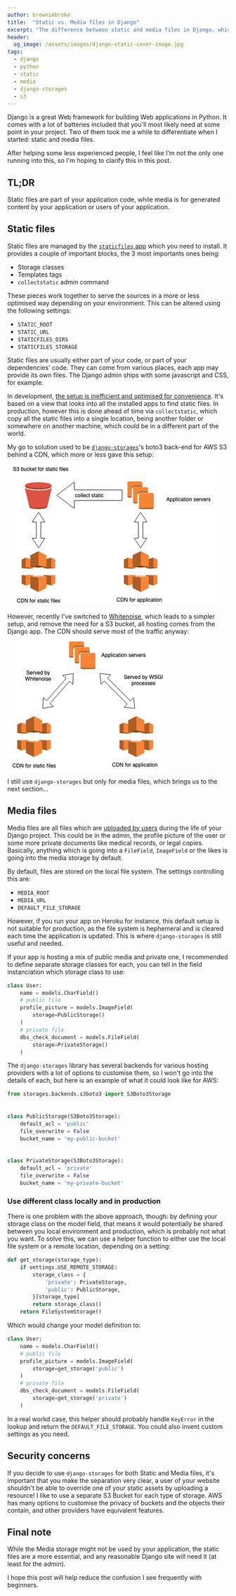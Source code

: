 ```yaml
---
author: browniebroke
title:  "Static vs. Media files in Django"
excerpt: "The difference between static and media files in Django, which are often confused by beginners."
header:
  og_image: /assets/images/django-static-cover-image.jpg
tags:
  - django
  - python
  - static
  - media
  - django-storages
  - s3
---
```


Django is a great Web framework for building Web applications in Python. It comes with a lot of batteries included that you'll most likely need at some point in your project. Two of them took me a while to differentiate when I started: static and media files. 

After helping some less experienced people, I feel like I'm not the only one running into this, so I'm hoping to clarify this in this post. 

## TL;DR 

Static files are part of your application code, while media is for generated content by your application or users of your application. 

## Static files 

Static files are managed by the [`staticfiles` app](https://docs.djangoproject.com/en/2.2/ref/contrib/staticfiles/) which you need to install. It provides a couple of important blocks, the 3 most importants ones being:

- Storage classes
- Templates tags
- `collectstatic` admin command

These pieces work together to serve the sources in a more or less optimised way depending on your environment. This can be altered using the following settings:

- `STATIC_ROOT`
- `STATIC_URL`
- `STATICFILES_DIRS`
- `STATICFILES_STORAGE`

Static files are usually either part of your code, or part of your dependencies' code. They can come from various places, each app may provide its own files. The Django admin ships with some javascript and CSS, for example. 

In development, [the setup is inefficient and optimised for convenience](https://docs.djangoproject.com/en/2.2/ref/contrib/staticfiles/#static-file-development-view). It's based on a view that looks into all the installed apps to find static files. In production, however this is done ahead of time via `collectstatic`, which copy all the static files into a single location, being another folder or somewhere on another machine, which could be in a different part of the world.

My go to solution used to be [`django-storages`](https://pypi.org/project/django-storages/)'s boto3 back-end for AWS S3 behind a CDN, which more or less gave this setup:

![Static files in a Bucket](/assets/images/django-static-with-bucket.png)

However, recently I've switched to [Whitenoise](https://pypi.org/project/whitenoise/), which leads to a simpler setup, and remove the need for a S3 bucket, all hosting comes from the Django app. The CDN should serve most of the traffic anyway:

![Static files with Whitenoise](/assets/images/django-static-with-whitenoise.png)

I still use `django-storages` but only for media files, which brings us to the next section... 

## Media files

Media files are all files which are [uploaded by users](https://docs.djangoproject.com/en/2.2/topics/files/) during the life of your Django project. This could be in the admin, the profile picture of the user or some more private documents like medical records, or legal copies. Basically, anything which is going into a `FileField`, `ImageField` or the likes is going into the media storage by default. 

By default, files are stored on the local file system. The settings controlling this are:

- `MEDIA_ROOT`
- `MEDIA_URL`
- `DEFAULT_FILE_STORAGE`

However, if you run your app on Heroku for instance, this default setup is not suitable for production, as the file system is hephemeral and is cleared each time the application is updated. This is where `django-storages` is still useful and needed. 

If your app is hosting a mix of public media and private one, I recommended to define separate storage classes for each, you can tell in the field instanciation which storage class to use:

```python
class User:
    name = models.CharField()
    # public file
    profile_picture = models.ImageField(
        storage=PublicStorage()
    )
    # private file
    dbs_check_document = models.FileField(
        storage=PrivateStorage()
    )
```

The `django-storages` library has several backends for various hosting providers with a lot of options to customise them, so I won't go into the details of each, but here is an example of what it could look like for AWS:

```python
from storages.backends.s3boto3 import S3Boto3Storage


class PublicStorage(S3Boto3Storage):
    default_acl = 'public'
    file_overwrite = False
    bucket_name = 'my-public-bucket'


class PrivateStorage(S3Boto3Storage):
    default_acl = 'private'
    file_overwrite = False
    bucket_name = 'my-private-bucket'
```

### Use different class locally and in production

There is one problem with the above approach, though: by defining your storage class on the model field, that means it would potentially be shared between you local environment and production, which is probably not what you want. To solve this, we can use a helper function to either use the local file system or a remote location, depending on a setting:

```python
def get_storage(storage_type):
    if settings.USE_REMOTE_STORAGE:
        storage_class = {
            'private': PrivateStorage,
            'public': PublicStorage,
        }[storage_type]
        return storage_class()
    return FileSystemStorage()
```

Which would change your model definition to:

```python
class User:
    name = models.CharField()
    # public file
    profile_picture = models.ImageField(
        storage=get_storage('public')
    )
    # private file
    dbs_check_document = models.FileField(
        storage=get_storage('private')
    )
```

In a real workd case, this helper should probably handle `KeyError` in the lookup and return the `DEFAULT_FILE_STORAGE`. You could also invent custom settings as you need.

## Security concerns 

If you decide to use `django-storages` for both Static and Media files, it's important that you make the separation very clear, a user of your website shouldn't be able to override one of your static assets by uploading a resource! I like to use a separate S3 Bucket for each type of storage. AWS has many options to customise the privacy of buckets and the objects their contain, and other providers have equivalent features. 

## Final note 

While the Media storage might not be used by your application, the static files are a more essential, and any reasonable Django site will need it (at least for the admin). 

I hope this post will help reduce the confusion I see frequently with beginners. 
